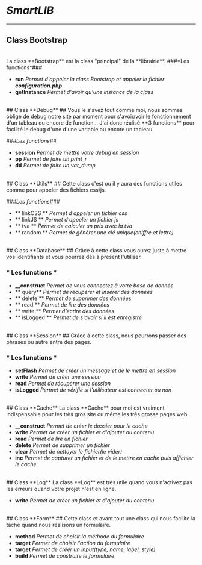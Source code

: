 # *SmartLIB* #
---

## Class **Bootstrap** ##


<br/>
La class **Bootstrap** est la class "principal" de la **librairie**.
###*Les functions*###

* **run** *Permet d'appeler la class Bootstrap et appeler le fichier **configuration.php***
* **getInstance** *Permet d'avoir qu'une instance de la class*


<br>
## Class **Debug** ##
Vous le s'avez tout comme moi, nous sommes obligé de debug notre site par moment pour s'avoir/voir le fonctionnement d'un tableau ou encore de function... J'ai donc réalisé **3 functions** pour facilité le debug d'une d'une variable ou encore un tableau.

###*Les functions*##

* **session** *Permet de mettre votre debug en session*
* **pp** *Permet de faire un print_r*
* **dd** *Permet de faire un var_dump*


<br>
## Class **Utils** ##
Cette class c'est ou il y aura des functions utiles comme pour appeler des fichiers css/js.

###*Les functions*###
* ** linkCSS ** *Permet d'appeler un fichier css*
* ** linkJS ** *Permet d'appeler un fichier js*
* ** tva ** *Permet de calculer un prix avec la tva*
* ** random ** *Permet de générer une clé unique(chiffre et lettre)*

<br>
## Class **Database** ##
Grâce à cette class vous aurez juste à mettre vos identifiants et vous pourrez dès à présent l'utiliser.

### * Les functions * ###

* **__construct** *Permet de vous connectez à votre base de donnée*
* ** query** *Permet de récupérer et insérer des données*
* ** delete ** *Permet de supprimer des données*
* ** read ** *Permet de lire des données*
* ** write ** *Permet d'écrire des données*
* ** isLogged ** *Permet de s'avoir si il est enregistré*


<br>
## Class **Session** ##
Grâce à cette class, nous pourrons passer des phrases ou autre entre des pages.

### * Les functions * ###

* **setFlash** *Permet de créer un message et de le mettre en session*
* **write** *Permet de créer une session*
* **read** *Permet de récupérer une session*
* **isLogged** *Permet de vérifié si l'utilisateur est connecter ou non*

<br>
## Class **Cache**
La class **Cache** pour moi est vraiment indispensable pour les très gros site ou même les très grosse pages web.

* **__construct** *Permet de créer le dossier pour le cache*
* **write** *Permet de créer un fichier et d'ajouter du contenu*
* **read** *Permet de lire un fichier*
* **delete** *Permet de supprimer un fichier*  
* **clear** *Permet de nettoyer le fichier(le vider)*
* **inc** *Permet de capturer un fichier et de le mettre en cache puis affichier le cache*

<br>
## Class **Log**
La class **Log** est très utile quand vous n'activez pas les erreurs quand votre projet n'est en ligne.

* **write** *Permet de créer un fichier et d'ajouter du contenu*

<br>
## Class **Form** ##
Cette class et avant tout une class qui nous facilite la tâche quand nous réalisons un formulaire.

* **method** *Permet de choisir la méthode du formulaire*
* **target** *Permet de choisir l'action du formulaire*
* **target** *Permet de créer un input(type, name, label, style)*
* **build**  *Permet de construire le formulaire*
